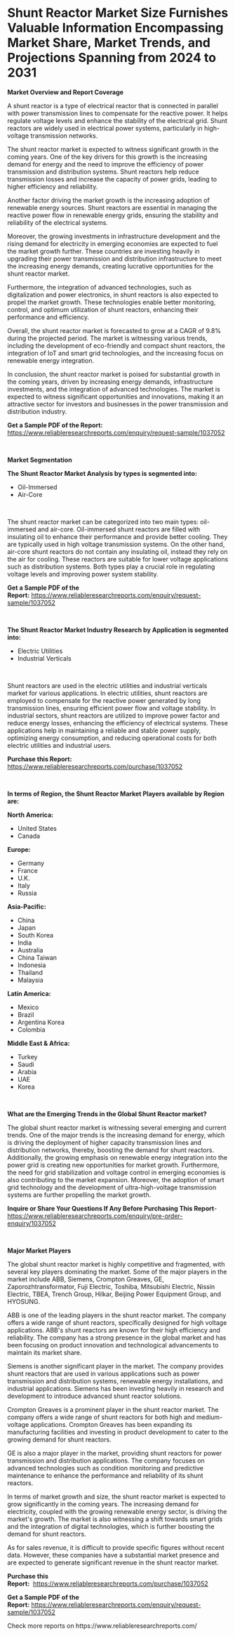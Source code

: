 <p><h1>Shunt Reactor Market Size Furnishes Valuable Information Encompassing Market Share, Market Trends, and Projections Spanning from 2024 to 2031</h1></p><p><strong>Market Overview and Report Coverage</strong></p>
<p><p>A shunt reactor is a type of electrical reactor that is connected in parallel with power transmission lines to compensate for the reactive power. It helps regulate voltage levels and enhance the stability of the electrical grid. Shunt reactors are widely used in electrical power systems, particularly in high-voltage transmission networks.</p><p>The shunt reactor market is expected to witness significant growth in the coming years. One of the key drivers for this growth is the increasing demand for energy and the need to improve the efficiency of power transmission and distribution systems. Shunt reactors help reduce transmission losses and increase the capacity of power grids, leading to higher efficiency and reliability.</p><p>Another factor driving the market growth is the increasing adoption of renewable energy sources. Shunt reactors are essential in managing the reactive power flow in renewable energy grids, ensuring the stability and reliability of the electrical systems.</p><p>Moreover, the growing investments in infrastructure development and the rising demand for electricity in emerging economies are expected to fuel the market growth further. These countries are investing heavily in upgrading their power transmission and distribution infrastructure to meet the increasing energy demands, creating lucrative opportunities for the shunt reactor market.</p><p>Furthermore, the integration of advanced technologies, such as digitalization and power electronics, in shunt reactors is also expected to propel the market growth. These technologies enable better monitoring, control, and optimum utilization of shunt reactors, enhancing their performance and efficiency.</p><p>Overall, the shunt reactor market is forecasted to grow at a CAGR of 9.8% during the projected period. The market is witnessing various trends, including the development of eco-friendly and compact shunt reactors, the integration of IoT and smart grid technologies, and the increasing focus on renewable energy integration.</p><p>In conclusion, the shunt reactor market is poised for substantial growth in the coming years, driven by increasing energy demands, infrastructure investments, and the integration of advanced technologies. The market is expected to witness significant opportunities and innovations, making it an attractive sector for investors and businesses in the power transmission and distribution industry.</p></p>
<p><strong>Get a Sample PDF of the Report:</strong> <a href="https://www.reliableresearchreports.com/enquiry/request-sample/1037052">https://www.reliableresearchreports.com/enquiry/request-sample/1037052</a></p>
<p>&nbsp;</p>
<p><strong>Market Segmentation</strong></p>
<p><strong>The Shunt Reactor Market Analysis by types is segmented into:</strong></p>
<p><ul><li>Oil-Immersed</li><li>Air-Core</li></ul></p>
<p>&nbsp;</p>
<p><p>The shunt reactor market can be categorized into two main types: oil-immersed and air-core. Oil-immersed shunt reactors are filled with insulating oil to enhance their performance and provide better cooling. They are typically used in high voltage transmission systems. On the other hand, air-core shunt reactors do not contain any insulating oil, instead they rely on the air for cooling. These reactors are suitable for lower voltage applications such as distribution systems. Both types play a crucial role in regulating voltage levels and improving power system stability.</p></p>
<p><strong>Get a Sample PDF of the Report:</strong>&nbsp;<a href="https://www.reliableresearchreports.com/enquiry/request-sample/1037052">https://www.reliableresearchreports.com/enquiry/request-sample/1037052</a></p>
<p>&nbsp;</p>
<p><strong>The Shunt Reactor Market Industry Research by Application is segmented into:</strong></p>
<p><ul><li>Electric Utilities</li><li>Industrial Verticals</li></ul></p>
<p>&nbsp;</p>
<p><p>Shunt reactors are used in the electric utilities and industrial verticals market for various applications. In electric utilities, shunt reactors are employed to compensate for the reactive power generated by long transmission lines, ensuring efficient power flow and voltage stability. In industrial sectors, shunt reactors are utilized to improve power factor and reduce energy losses, enhancing the efficiency of electrical systems. These applications help in maintaining a reliable and stable power supply, optimizing energy consumption, and reducing operational costs for both electric utilities and industrial users.</p></p>
<p><strong>Purchase this Report:</strong>&nbsp; <a href="https://www.reliableresearchreports.com/purchase/1037052">https://www.reliableresearchreports.com/purchase/1037052</a></p>
<p>&nbsp;</p>
<p><strong>In terms of Region, the Shunt Reactor Market Players available by Region are:</strong></p>
<p>
    <p> <strong> North America: </strong>
        <ul>
            <li>United States</li>
            <li>Canada</li>
        </ul>
        </p> 
    <p> <strong> Europe: </strong>
        <ul>
            <li>Germany</li>
            <li>France</li>
            <li>U.K.</li>
            <li>Italy</li>
            <li>Russia</li>
        </ul>
        </p> 
    <p> <strong> Asia-Pacific: </strong>
        <ul>
            <li>China</li>
            <li>Japan</li>
            <li>South Korea</li>
            <li>India</li>
            <li>Australia</li>
            <li>China Taiwan</li>
            <li>Indonesia</li>
            <li>Thailand</li>
            <li>Malaysia</li>
        </ul>
        </p> 
    <p> <strong> Latin America: </strong>
        <ul>
            <li>Mexico</li>
            <li>Brazil</li>
            <li>Argentina Korea</li>
            <li>Colombia</li>
        </ul>
        </p> 
    <p> <strong> Middle East & Africa: </strong>
        <ul>
            <li>Turkey</li>
            <li>Saudi</li>
            <li>Arabia</li>
            <li>UAE</li>
            <li>Korea</li>
        </ul>
    </p>
    </p>
<p>&nbsp;</p>
<p><strong>What are the Emerging Trends in the Global Shunt Reactor market?</strong></p>
<p><p>The global shunt reactor market is witnessing several emerging and current trends. One of the major trends is the increasing demand for energy, which is driving the deployment of higher capacity transmission lines and distribution networks, thereby, boosting the demand for shunt reactors. Additionally, the growing emphasis on renewable energy integration into the power grid is creating new opportunities for market growth. Furthermore, the need for grid stabilization and voltage control in emerging economies is also contributing to the market expansion. Moreover, the adoption of smart grid technology and the development of ultra-high-voltage transmission systems are further propelling the market growth.</p></p>
<p><strong>Inquire or Share Your Questions If Any Before Purchasing This Report</strong>- <a href="https://www.reliableresearchreports.com/enquiry/pre-order-enquiry/1037052">https://www.reliableresearchreports.com/enquiry/pre-order-enquiry/1037052</a></p>
<p>&nbsp;</p>
<p><strong>Major Market Players</strong></p>
<p><p>The global shunt reactor market is highly competitive and fragmented, with several key players dominating the market. Some of the major players in the market include ABB, Siemens, Crompton Greaves, GE, Zaporozhtransformator, Fuji Electric, Toshiba, Mitsubishi Electric, Nissin Electric, TBEA, Trench Group, Hilkar, Beijing Power Equipment Group, and HYOSUNG.</p><p>ABB is one of the leading players in the shunt reactor market. The company offers a wide range of shunt reactors, specifically designed for high voltage applications. ABB's shunt reactors are known for their high efficiency and reliability. The company has a strong presence in the global market and has been focusing on product innovation and technological advancements to maintain its market share.</p><p>Siemens is another significant player in the market. The company provides shunt reactors that are used in various applications such as power transmission and distribution systems, renewable energy installations, and industrial applications. Siemens has been investing heavily in research and development to introduce advanced shunt reactor solutions.</p><p>Crompton Greaves is a prominent player in the shunt reactor market. The company offers a wide range of shunt reactors for both high and medium-voltage applications. Crompton Greaves has been expanding its manufacturing facilities and investing in product development to cater to the growing demand for shunt reactors.</p><p>GE is also a major player in the market, providing shunt reactors for power transmission and distribution applications. The company focuses on advanced technologies such as condition monitoring and predictive maintenance to enhance the performance and reliability of its shunt reactors.</p><p>In terms of market growth and size, the shunt reactor market is expected to grow significantly in the coming years. The increasing demand for electricity, coupled with the growing renewable energy sector, is driving the market's growth. The market is also witnessing a shift towards smart grids and the integration of digital technologies, which is further boosting the demand for shunt reactors.</p><p>As for sales revenue, it is difficult to provide specific figures without recent data. However, these companies have a substantial market presence and are expected to generate significant revenue in the shunt reactor market.</p></p>
<p><strong>Purchase this Report:</strong>&nbsp;&nbsp;<a href="https://www.reliableresearchreports.com/purchase/1037052">https://www.reliableresearchreports.com/purchase/1037052</a></p>
<p></p>
<p><strong>Get a Sample PDF of the Report:</strong>&nbsp;<a href="https://www.reliableresearchreports.com/enquiry/request-sample/1037052">https://www.reliableresearchreports.com/enquiry/request-sample/1037052</a></p>
<p>Check more reports on https://www.reliableresearchreports.com/</p>